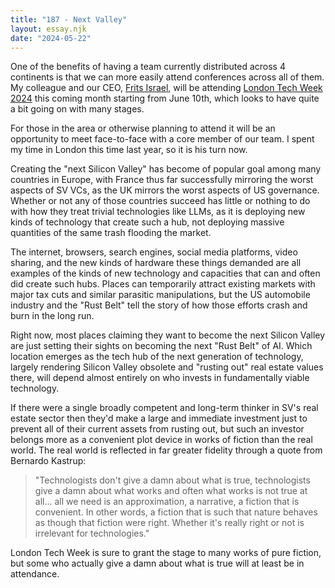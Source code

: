 ```yaml
---
title: "187 - Next Valley"
layout: essay.njk
date: "2024-05-22"
---
```


One of the benefits of having a team currently distributed across 4 continents is that we can more easily attend conferences across all of them. My colleague and our CEO, [Frits Israel](https://linkedin.com/in/fmisrael), will be attending [London Tech Week 2024]((https://londontechweek.com/2024-agenda)) this coming month starting from June 10th, which looks to have quite a bit going on with many stages.

For those in the area or otherwise planning to attend it will be an opportunity to meet face-to-face with a core member of our team. I spent my time in London this time last year, so it is his turn now.

Creating the "next Silicon Valley" has become of popular goal among many countries in Europe, with France thus far successfully mirroring the worst aspects of SV VCs, as the UK mirrors the worst aspects of US governance. Whether or not any of those countries succeed has little or nothing to do with how they treat trivial technologies like LLMs, as it is deploying new kinds of technology that create such a hub, not deploying massive quantities of the same trash flooding the market.

The internet, browsers, search engines, social media platforms, video sharing, and the new kinds of hardware these things demanded are all examples of the kinds of new technology and capacities that can and often did create such hubs. Places can temporarily attract existing markets with major tax cuts and similar parasitic manipulations, but the US automobile industry and the "Rust Belt" tell the story of how those efforts crash and burn in the long run.

Right now, most places claiming they want to become the next Silicon Valley are just setting their sights on becoming the next "Rust Belt" of AI. Which location emerges as the tech hub of the next generation of technology, largely rendering Silicon Valley obsolete and "rusting out" real estate values there, will depend almost entirely on who invests in fundamentally viable technology.

If there were a single broadly competent and long-term thinker in SV's real estate sector then they'd make a large and immediate investment just to prevent all of their current assets from rusting out, but such an investor belongs more as a convenient plot device in works of fiction than the real world. The real world is reflected in far greater fidelity through a quote from Bernardo Kastrup:

> "Technologists don't give a damn about what is true, technologists give a damn about what works and often what works is not true at all... all we need is an approximation, a narrative, a fiction that is convenient. In other words, a fiction that is such that nature behaves as though that fiction were right. Whether it's really right or not is irrelevant for technologies."

London Tech Week is sure to grant the stage to many works of pure fiction, but some who actually give a damn about what is true will at least be in attendance.
